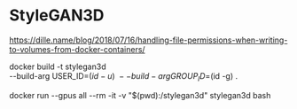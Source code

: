# StyleGAN3D

https://dille.name/blog/2018/07/16/handling-file-permissions-when-writing-to-volumes-from-docker-containers/

docker build -t stylegan3d \
  --build-arg USER_ID=$(id -u) \
  --build-arg GROUP_ID=$(id -g) .

docker run --gpus all --rm -it -v "$(pwd):/stylegan3d" stylegan3d bash 

